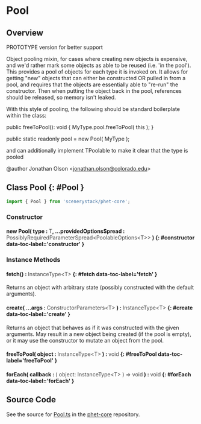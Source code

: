 # Pool

## Overview

PROTOTYPE version for better support

Object pooling mixin, for cases where creating new objects is expensive, and we'd rather mark some objects as able
to be reused (i.e. 'in the pool'). This provides a pool of objects for each type it is invoked on. It allows for
getting "new" objects that can either be constructed OR pulled in from a pool, and requires that the objects are
essentially able to "re-run" the constructor. Then when putting the object back in the pool, references should be
released, so memory isn't leaked.

With this style of pooling, the following should be standard boilerplate within the class:

 public freeToPool(): void {
 MyType.pool.freeToPool( this );
 }

 public static readonly pool = new Pool( MyType );

and can additionally implement TPoolable to make it clear that the type is pooled

@author Jonathan Olson &lt;jonathan.olson@colorado.edu&gt;

## Class Pool {: #Pool }


```js
import { Pool } from 'scenerystack/phet-core';
```
### Constructor

#### new Pool( type : <span style="font-weight: 400; opacity: 80%;">T</span>, ...providedOptionsSpread : <span style="font-weight: 400; opacity: 80%;">PossiblyRequiredParameterSpread&lt;PoolableOptions&lt;T&gt;&gt;</span> ) {: #constructor data-toc-label='constructor' }

### Instance Methods

#### fetch() : <span style="font-weight: 400; opacity: 80%;">InstanceType&lt;T&gt;</span> {: #fetch data-toc-label='fetch' }

Returns an object with arbitrary state (possibly constructed with the default arguments).

#### create( ...args : <span style="font-weight: 400; opacity: 80%;">ConstructorParameters&lt;T&gt;</span> ) : <span style="font-weight: 400; opacity: 80%;">InstanceType&lt;T&gt;</span> {: #create data-toc-label='create' }

Returns an object that behaves as if it was constructed with the given arguments. May result in a new object
being created (if the pool is empty), or it may use the constructor to mutate an object from the pool.

#### freeToPool( object : <span style="font-weight: 400; opacity: 80%;">InstanceType&lt;T&gt;</span> ) : <span style="font-weight: 400; opacity: 80%;">void</span> {: #freeToPool data-toc-label='freeToPool' }

#### forEach( callback : <span style="font-weight: 400; opacity: 80%;">( object: InstanceType&lt;T&gt; ) =&gt; void</span> ) : <span style="font-weight: 400; opacity: 80%;">void</span> {: #forEach data-toc-label='forEach' }



## Source Code

See the source for [Pool.ts](https://github.com/phetsims/phet-core/blob/main/js/Pool.ts) in the [phet-core](https://github.com/phetsims/phet-core) repository.

